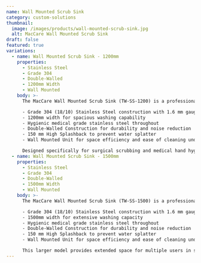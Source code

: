```yaml
---
name: Wall Mounted Scrub Sink
category: custom-solutions
thumbnail: 
  image: /images/products/wall-mounted-scrub-sink.jpg
  alt: MacCare Wall Mounted Scrub Sink
draft: false
featured: true
variations:
  - name: Wall Mounted Scrub Sink - 1200mm
    properties:
      - Stainless Steel
      - Grade 304
      - Double-Walled
      - 1200mm Width
      - Wall Mounted
    body: >-
      The MacCare Wall Mounted Scrub Sink (TW-SS-1200) is a professional-grade medical sink featuring:

      - Grade 304 (18/10) Stainless Steel construction with 1.6 mm gauge
      - 1200mm width for spacious washing capability
      - Hygienic medical grade stainless steel throughout
      - Double-Walled Construction for durability and noise reduction
      - 150 mm High Splashback to prevent water splatter
      - Wall Mounted Unit for space efficiency and ease of cleaning underneath

      Designed specifically for surgical scrubbing and medical hand hygiene procedures, this sink meets the highest standards for healthcare environments.
  - name: Wall Mounted Scrub Sink - 1500mm
    properties:
      - Stainless Steel
      - Grade 304
      - Double-Walled
      - 1500mm Width
      - Wall Mounted
    body: >-
      The MacCare Wall Mounted Scrub Sink (TW-SS-1500) is a professional-grade medical sink featuring:

      - Grade 304 (18/10) Stainless Steel construction with 1.6 mm gauge
      - 1500mm width for extensive washing capacity
      - Hygienic medical grade stainless steel throughout
      - Double-Walled Construction for durability and noise reduction
      - 150 mm High Splashback to prevent water splatter
      - Wall Mounted Unit for space efficiency and ease of cleaning underneath

      This larger model provides extended space for multiple users in surgical prep areas, making it ideal for busy operating departments and intensive care units.
---
```

